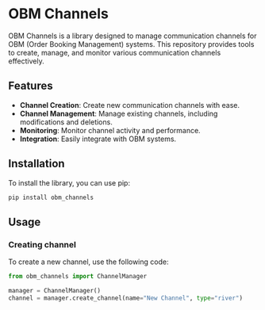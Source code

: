 # OBM Channels

OBM Channels is a library designed to manage communication channels for OBM (Order Booking Management) systems. This repository provides tools to create, manage, and monitor various communication channels effectively.

## Features

- **Channel Creation**: Create new communication channels with ease.
- **Channel Management**: Manage existing channels, including modifications and deletions.
- **Monitoring**: Monitor channel activity and performance.
- **Integration**: Easily integrate with OBM systems.

## Installation

To install the library, you can use pip:

```sh
pip install obm_channels
```

## Usage

### Creating channel

To create a new channel, use the following code:

```python
from obm_channels import ChannelManager

manager = ChannelManager()
channel = manager.create_channel(name="New Channel", type="river")
```

